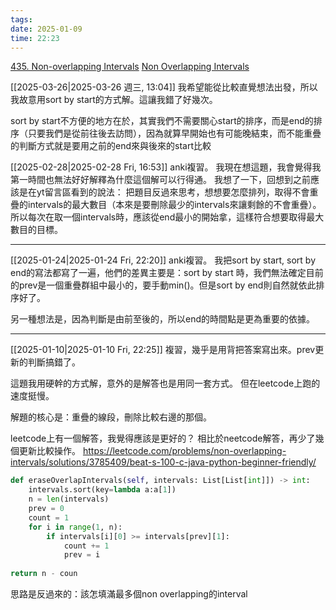 ```yaml
---
tags: 
date: 2025-01-09
time: 22:23
---
```

[435. Non-overlapping Intervals](https://leetcode.com/problems/non-overlapping-intervals/)
[Non Overlapping Intervals](https://neetcode.io/problems/non-overlapping-intervals)

[[2025-03-26|2025-03-26 週三, 13:04]]
我希望能從比較直覺想法出發，所以我故意用sort by start的方式解。這讓我錯了好幾次。

sort by start不方便的地方在於，其實我們不需要關心start的排序，而是end的排序（只要我們是從前往後去訪問），因為就算早開始也有可能晚結束，而不能重疊的判斷方式就是要用之前的end來與後來的start比較

[[2025-02-28|2025-02-28 Fri, 16:53]]
anki複習。
我現在想這題，我會覺得我第一時間也無法好好解釋為什麼這個解可以行得通。
我想了一下，回想到之前應該是在yt留言區看到的說法：
把題目反過來思考，想想要怎麼排列，取得不會重疊的intervals的最大數目（本來是要刪除最少的intervals來讓剩餘的不會重疊）。
所以每次在取一個intervals時，應該從end最小的開始拿，這樣符合想要取得最大數目的目標。

---

[[2025-01-24|2025-01-24 Fri, 22:20]]
anki複習。
我把sort by start, sort by end的寫法都寫了一遍，他們的差異主要是：sort by start 時，我們無法確定目前的prev是一個重疊群組中最小的，要手動min()。但是sort by end則自然就依此排序好了。

另一種想法是，因為判斷是由前至後的，所以end的時間點是更為重要的依據。


---
[[2025-01-10|2025-01-10 Fri, 22:25]]
複習，幾乎是用背把答案寫出來。prev更新的判斷搞錯了。



這題我用硬幹的方式解，意外的是解答也是用同一套方式。
但在leetcode上跑的速度挺慢。

解題的核心是：重疊的線段，刪除比較右邊的那個。


leetcode上有一個解答，我覺得應該是更好的？
相比於neetcode解答，再少了幾個更新比較操作。
https://leetcode.com/problems/non-overlapping-intervals/solutions/3785409/beat-s-100-c-java-python-beginner-friendly/

```python
def eraseOverlapIntervals(self, intervals: List[List[int]]) -> int:
	intervals.sort(key=lambda a:a[1])
	n = len(intervals)
	prev = 0
	count = 1
	for i in range(1, n):
		if intervals[i][0] >= intervals[prev][1]:
			count += 1
			prev = i
  
return n - coun
```

思路是反過來的：該怎填滿最多個non overlapping的interval